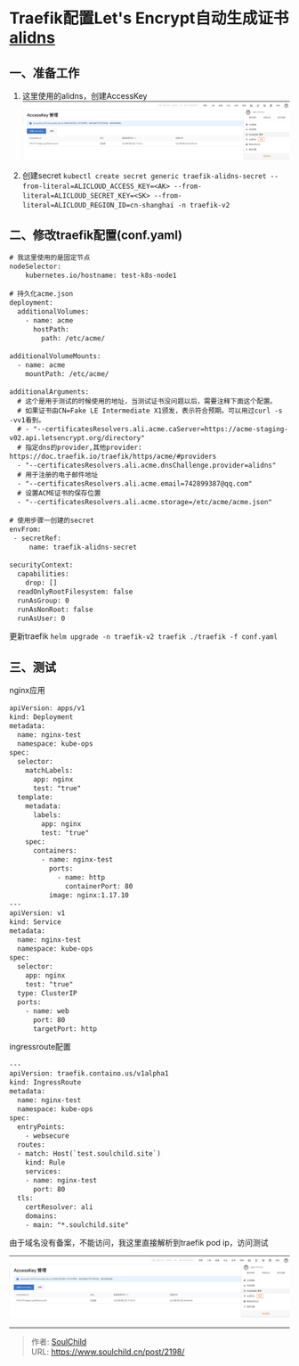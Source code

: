 # Traefik配置Let's Encrypt自动生成证书[alidns](三)

<!--more-->
## 一、准备工作
1. 这里使用的alidns，创建AccessKey
![29603-16eeja057wk.png](images/4041263185.png)

2. 创建secret
`kubectl create secret generic traefik-alidns-secret --from-literal=ALICLOUD_ACCESS_KEY=<AK> --from-literal=ALICLOUD_SECRET_KEY=<SK> --from-literal=ALICLOUD_REGION_ID=cn-shanghai -n traefik-v2`


## 二、修改traefik配置(conf.yaml)
```
# 我这里使用的是固定节点
nodeSelector:
    kubernetes.io/hostname: test-k8s-node1

# 持久化acme.json
deployment:
  additionalVolumes:
    - name: acme
      hostPath:
        path: /etc/acme/

additionalVolumeMounts:
  - name: acme
    mountPath: /etc/acme/

additionalArguments:
  # 这个是用于测试的时候使用的地址，当测试证书没问题以后，需要注释下面这个配置。
  # 如果证书由CN=Fake LE Intermediate X1颁发，表示符合预期。可以用过curl -s -vv1看到。
  # - "--certificatesResolvers.ali.acme.caServer=https://acme-staging-v02.api.letsencrypt.org/directory"
  # 指定dns的provider,其他provider: https://doc.traefik.io/traefik/https/acme/#providers
  - "--certificatesResolvers.ali.acme.dnsChallenge.provider=alidns"
  # 用于注册的电子邮件地址
  - "--certificatesResolvers.ali.acme.email=742899387@qq.com"
  # 设置ACME证书的保存位置
  - "--certificatesResolvers.ali.acme.storage=/etc/acme/acme.json"

# 使用步骤一创建的secret
envFrom:
 - secretRef:
     name: traefik-alidns-secret

securityContext:
  capabilities:
    drop: []
  readOnlyRootFilesystem: false
  runAsGroup: 0
  runAsNonRoot: false
  runAsUser: 0
```

更新traefik
`helm upgrade -n traefik-v2 traefik ./traefik -f conf.yaml`

## 三、测试
nginx应用
```
apiVersion: apps/v1
kind: Deployment
metadata:
  name: nginx-test
  namespace: kube-ops
spec:
  selector:
    matchLabels:
      app: nginx
      test: "true"
  template:
    metadata:
      labels:
        app: nginx
        test: "true"
    spec:
      containers:
        - name: nginx-test
          ports:
            - name: http
              containerPort: 80
          image: nginx:1.17.10
---
apiVersion: v1
kind: Service
metadata:
  name: nginx-test
  namespace: kube-ops
spec:
  selector:
    app: nginx
    test: "true"
  type: ClusterIP
  ports:
    - name: web
      port: 80
      targetPort: http
```
ingressroute配置
```
---
apiVersion: traefik.containo.us/v1alpha1
kind: IngressRoute
metadata:
  name: nginx-test
  namespace: kube-ops
spec:
  entryPoints:
    - websecure
  routes:
  - match: Host(`test.soulchild.site`)
    kind: Rule
    services:
    - name: nginx-test
      port: 80
  tls:
    certResolver: ali
    domains:
    - main: "*.soulchild.site"
```

由于域名没有备案，不能访问，我这里直接解析到traefik pod ip，访问测试

![96068-0h8126hyenof.png](images/4041263185.png)




---

> 作者: [SoulChild](https://www.soulchild.cn)  
> URL: https://www.soulchild.cn/post/2198/  

